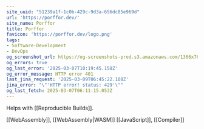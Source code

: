 ```yaml
---
site_uuid: "51239a1f-1c0b-429c-9d3a-656dc85e969d"
url: 'https://porffor.dev/'
site_name: Porffor
title: Porffor
favicon: 'https://porffor.dev/logo.png'
tags:
- Software-Development
- DevOps
og_screenshot_url: https://og-screenshots-prod.s3.amazonaws.com/1366x768/80/false/6e72c3d959b2de62eca1b9712d24dd4b1eb417270f70678c9f419bf640224bc0.jpeg
og_errors: true
og_last_error: '2025-03-07T10:19:45.158Z'
og_error_message: HTTP error 401
last_jina_request: '2025-03-09T06:45:22.108Z'
jina_error: "\"'HTTP error! status: 429'\""
og_last_fetch: 2025-03-07T06:11:15.053Z
---
```

Helps with [[Reproducible Builds]]. 

[[WebAssembly]], [[WebAssembly|WASM]]
[[JavaScript]], [[Compiler]]

